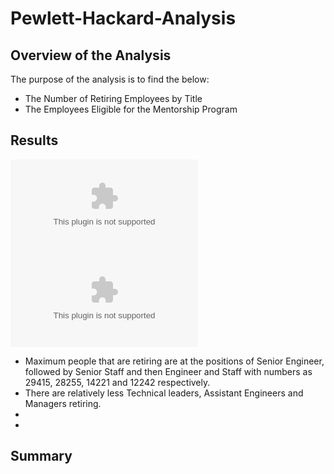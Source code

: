 # Pewlett-Hackard-Analysis
## **Overview of the Analysis**
The purpose of the analysis is to find the below:
* The Number of Retiring Employees by Title
* The Employees Eligible for the Mentorship Program

## **Results**

![Retiring_Titles](Data/retiring_titles.csv)
![Mentorship_Eligibility](retiring_titles_&_mentorship_eligibility.csv)
* Maximum people that are retiring are at the positions of Senior Engineer, followed by Senior Staff and then Engineer and Staff with numbers as 29415, 28255, 14221 and 12242 respectively. 
* There are relatively less Technical leaders, Assistant Engineers and Managers retiring.
* 
*

##  **Summary**